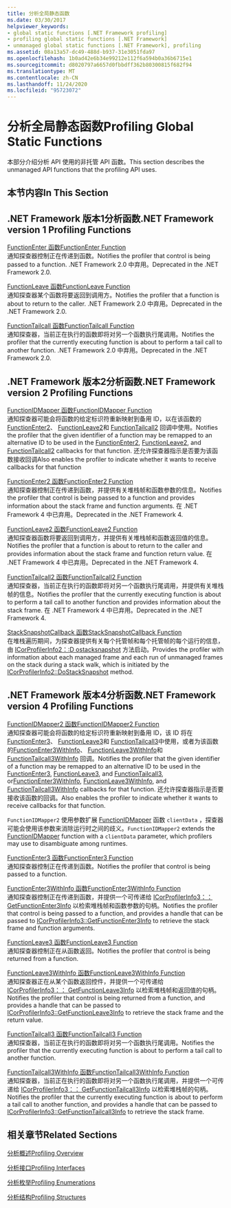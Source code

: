 ```yaml
---
title: 分析全局静态函数
ms.date: 03/30/2017
helpviewer_keywords:
- global static functions [.NET Framework profiling]
- profiling global static functions [.NET Framework]
- unmanaged global static functions [.NET Framework], profiling
ms.assetid: 08a13a57-dc49-488d-b937-31e3051fda97
ms.openlocfilehash: 1b0ad42e6b34e99212e112f6a594b0a36b6715e1
ms.sourcegitcommit: d8020797a6657d0fbbdff362b80300815f682f94
ms.translationtype: MT
ms.contentlocale: zh-CN
ms.lasthandoff: 11/24/2020
ms.locfileid: "95723072"
---
```

# <a name="profiling-global-static-functions"></a><span data-ttu-id="45a26-102">分析全局静态函数</span><span class="sxs-lookup"><span data-stu-id="45a26-102">Profiling Global Static Functions</span></span>

<span data-ttu-id="45a26-103">本部分介绍分析 API 使用的非托管 API 函数。</span><span class="sxs-lookup"><span data-stu-id="45a26-103">This section describes the unmanaged API functions that the profiling API uses.</span></span>  
  
## <a name="in-this-section"></a><span data-ttu-id="45a26-104">本节内容</span><span class="sxs-lookup"><span data-stu-id="45a26-104">In This Section</span></span>  
  
## <a name="net-framework-version-1-profiling-functions"></a><span data-ttu-id="45a26-105">.NET Framework 版本1分析函数</span><span class="sxs-lookup"><span data-stu-id="45a26-105">.NET Framework version 1 Profiling Functions</span></span>  

 [<span data-ttu-id="45a26-106">FunctionEnter 函数</span><span class="sxs-lookup"><span data-stu-id="45a26-106">FunctionEnter Function</span></span>](functionenter-function.md)  
 <span data-ttu-id="45a26-107">通知探查器控制正在传递到函数。</span><span class="sxs-lookup"><span data-stu-id="45a26-107">Notifies the profiler that control is being passed to a function.</span></span> <span data-ttu-id="45a26-108">.NET Framework 2.0 中弃用。</span><span class="sxs-lookup"><span data-stu-id="45a26-108">Deprecated in the .NET Framework 2.0.</span></span>  
  
 [<span data-ttu-id="45a26-109">FunctionLeave 函数</span><span class="sxs-lookup"><span data-stu-id="45a26-109">FunctionLeave Function</span></span>](functionleave-function.md)  
 <span data-ttu-id="45a26-110">通知探查器某个函数将要返回到调用方。</span><span class="sxs-lookup"><span data-stu-id="45a26-110">Notifies the profiler that a function is about to return to the caller.</span></span> <span data-ttu-id="45a26-111">.NET Framework 2.0 中弃用。</span><span class="sxs-lookup"><span data-stu-id="45a26-111">Deprecated in the .NET Framework 2.0.</span></span>  
  
 [<span data-ttu-id="45a26-112">FunctionTailcall 函数</span><span class="sxs-lookup"><span data-stu-id="45a26-112">FunctionTailcall Function</span></span>](functiontailcall-function.md)  
 <span data-ttu-id="45a26-113">通知探查器，当前正在执行的函数即将对另一个函数执行尾调用。</span><span class="sxs-lookup"><span data-stu-id="45a26-113">Notifies the profiler that the currently executing function is about to perform a tail call to another function.</span></span> <span data-ttu-id="45a26-114">.NET Framework 2.0 中弃用。</span><span class="sxs-lookup"><span data-stu-id="45a26-114">Deprecated in the .NET Framework 2.0.</span></span>  
  
## <a name="net-framework-version-2-profiling-functions"></a><span data-ttu-id="45a26-115">.NET Framework 版本2分析函数</span><span class="sxs-lookup"><span data-stu-id="45a26-115">.NET Framework version 2 Profiling Functions</span></span>  

 [<span data-ttu-id="45a26-116">FunctionIDMapper 函数</span><span class="sxs-lookup"><span data-stu-id="45a26-116">FunctionIDMapper Function</span></span>](functionidmapper-function.md)  
 <span data-ttu-id="45a26-117">通知探查器可能会将函数的给定标识符重新映射到备用 ID，以在该函数的 [FunctionEnter2](functionenter2-function.md)、 [FunctionLeave2](functionleave2-function.md)和 [FunctionTailcall2](functiontailcall2-function.md) 回调中使用。</span><span class="sxs-lookup"><span data-stu-id="45a26-117">Notifies the profiler that the given identifier of a function may be remapped to an alternative ID to be used in the [FunctionEnter2](functionenter2-function.md), [FunctionLeave2](functionleave2-function.md), and [FunctionTailcall2](functiontailcall2-function.md) callbacks for that function.</span></span> <span data-ttu-id="45a26-118">还允许探查器指示是否要为该函数接收回调</span><span class="sxs-lookup"><span data-stu-id="45a26-118">Also enables the profiler to indicate whether it wants to receive callbacks for that function</span></span>  
  
 [<span data-ttu-id="45a26-119">FunctionEnter2 函数</span><span class="sxs-lookup"><span data-stu-id="45a26-119">FunctionEnter2 Function</span></span>](functionenter2-function.md)  
 <span data-ttu-id="45a26-120">通知探查器控制正在传递到函数，并提供有关堆栈帧和函数参数的信息。</span><span class="sxs-lookup"><span data-stu-id="45a26-120">Notifies the profiler that control is being passed to a function and provides information about the stack frame and function arguments.</span></span> <span data-ttu-id="45a26-121">在 .NET Framework 4 中已弃用。</span><span class="sxs-lookup"><span data-stu-id="45a26-121">Deprecated in the .NET Framework 4.</span></span>  
  
 [<span data-ttu-id="45a26-122">FunctionLeave2 函数</span><span class="sxs-lookup"><span data-stu-id="45a26-122">FunctionLeave2 Function</span></span>](functionleave2-function.md)  
 <span data-ttu-id="45a26-123">通知探查器函数将要返回到调用方，并提供有关堆栈帧和函数返回值的信息。</span><span class="sxs-lookup"><span data-stu-id="45a26-123">Notifies the profiler that a function is about to return to the caller and provides information about the stack frame and function return value.</span></span> <span data-ttu-id="45a26-124">在 .NET Framework 4 中已弃用。</span><span class="sxs-lookup"><span data-stu-id="45a26-124">Deprecated in the .NET Framework 4.</span></span>  
  
 [<span data-ttu-id="45a26-125">FunctionTailcall2 函数</span><span class="sxs-lookup"><span data-stu-id="45a26-125">FunctionTailcall2 Function</span></span>](functiontailcall2-function.md)  
 <span data-ttu-id="45a26-126">通知探查器，当前正在执行的函数即将对另一个函数执行尾调用，并提供有关堆栈帧的信息。</span><span class="sxs-lookup"><span data-stu-id="45a26-126">Notifies the profiler that the currently executing function is about to perform a tail call to another function and provides information about the stack frame.</span></span> <span data-ttu-id="45a26-127">在 .NET Framework 4 中已弃用。</span><span class="sxs-lookup"><span data-stu-id="45a26-127">Deprecated in the .NET Framework 4.</span></span>  
  
 [<span data-ttu-id="45a26-128">StackSnapshotCallback 函数</span><span class="sxs-lookup"><span data-stu-id="45a26-128">StackSnapshotCallback Function</span></span>](stacksnapshotcallback-function.md)  
 <span data-ttu-id="45a26-129">在堆栈遍历期间，为探查器提供有关每个托管帧和每个托管帧的每个运行的信息，由 [ICorProfilerInfo2：:D ostacksnapshot](icorprofilerinfo2-dostacksnapshot-method.md) 方法启动。</span><span class="sxs-lookup"><span data-stu-id="45a26-129">Provides the profiler with information about each managed frame and each run of unmanaged frames on the stack during a stack walk, which is initiated by the [ICorProfilerInfo2::DoStackSnapshot](icorprofilerinfo2-dostacksnapshot-method.md) method.</span></span>  
  
## <a name="net-framework-version-4-profiling-functions"></a><span data-ttu-id="45a26-130">.NET Framework 版本4分析函数</span><span class="sxs-lookup"><span data-stu-id="45a26-130">.NET Framework version 4 Profiling Functions</span></span>  

 [<span data-ttu-id="45a26-131">FunctionIDMapper2 函数</span><span class="sxs-lookup"><span data-stu-id="45a26-131">FunctionIDMapper2 Function</span></span>](functionidmapper2-function.md)  
 <span data-ttu-id="45a26-132">通知探查器可能会将函数的给定标识符重新映射到备用 ID，该 ID 将在 [FunctionEnter3](functionenter3-function.md)、 [FunctionLeave3](functionleave3-function.md)和 [FunctionTailcall3](functiontailcall3-function.md)中使用，或者为该函数的[FunctionEnter3WithInfo](functionenter3withinfo-function.md)、 [FunctionLeave3WithInfo](functionleave3withinfo-function.md)和 [FunctionTailcall3WithInfo](functiontailcall3withinfo-function.md) 回调。</span><span class="sxs-lookup"><span data-stu-id="45a26-132">Notifies the profiler that the given identifier of a function may be remapped to an alternative ID to be used in the [FunctionEnter3](functionenter3-function.md), [FunctionLeave3](functionleave3-function.md), and [FunctionTailcall3](functiontailcall3-function.md), or[FunctionEnter3WithInfo](functionenter3withinfo-function.md), [FunctionLeave3WithInfo](functionleave3withinfo-function.md), and [FunctionTailcall3WithInfo](functiontailcall3withinfo-function.md) callbacks for that function.</span></span> <span data-ttu-id="45a26-133">还允许探查器指示是否要接收该函数的回调。</span><span class="sxs-lookup"><span data-stu-id="45a26-133">Also enables the profiler to indicate whether it wants to receive callbacks for that function.</span></span>  
  
 <span data-ttu-id="45a26-134">`FunctionIDMapper2` 使用参数扩展 [FunctionIDMapper](functionidmapper-function.md) 函数 `clientData` ，探查器可能会使用该参数来消除运行时之间的歧义。</span><span class="sxs-lookup"><span data-stu-id="45a26-134">`FunctionIDMapper2` extends the [FunctionIDMapper](functionidmapper-function.md) function with a `clientData` parameter, which profilers may use to disambiguate among runtimes.</span></span>  
  
 [<span data-ttu-id="45a26-135">FunctionEnter3 函数</span><span class="sxs-lookup"><span data-stu-id="45a26-135">FunctionEnter3 Function</span></span>](functionenter3-function.md)  
 <span data-ttu-id="45a26-136">通知探查器控制正在传递到函数。</span><span class="sxs-lookup"><span data-stu-id="45a26-136">Notifies the profiler that control is being passed to a function.</span></span>  
  
 [<span data-ttu-id="45a26-137">FunctionEnter3WithInfo 函数</span><span class="sxs-lookup"><span data-stu-id="45a26-137">FunctionEnter3WithInfo Function</span></span>](functionenter3withinfo-function.md)  
 <span data-ttu-id="45a26-138">通知探查器控制正在传递到函数，并提供一个可传递给 [ICorProfilerInfo3：： GetFunctionEnter3Info](icorprofilerinfo3-getfunctionenter3info-method.md) 以检索堆栈帧和函数参数的句柄。</span><span class="sxs-lookup"><span data-stu-id="45a26-138">Notifies the profiler that control is being passed to a function, and provides a handle that can be passed to [ICorProfilerInfo3::GetFunctionEnter3Info](icorprofilerinfo3-getfunctionenter3info-method.md) to retrieve the stack frame and function arguments.</span></span>  
  
 [<span data-ttu-id="45a26-139">FunctionLeave3 函数</span><span class="sxs-lookup"><span data-stu-id="45a26-139">FunctionLeave3 Function</span></span>](functionleave3-function.md)  
 <span data-ttu-id="45a26-140">通知探查器控制正在从函数返回。</span><span class="sxs-lookup"><span data-stu-id="45a26-140">Notifies the profiler that control is being returned from a function.</span></span>  
  
 [<span data-ttu-id="45a26-141">FunctionLeave3WithInfo 函数</span><span class="sxs-lookup"><span data-stu-id="45a26-141">FunctionLeave3WithInfo Function</span></span>](functionleave3withinfo-function.md)  
 <span data-ttu-id="45a26-142">通知探查器正在从某个函数返回控件，并提供一个可传递给 [ICorProfilerInfo3：： GetFunctionLeave3Info](icorprofilerinfo3-getfunctionleave3info-method.md) 以检索堆栈帧和返回值的句柄。</span><span class="sxs-lookup"><span data-stu-id="45a26-142">Notifies the profiler that control is being returned from a function, and provides a handle that can be passed to [ICorProfilerInfo3::GetFunctionLeave3Info](icorprofilerinfo3-getfunctionleave3info-method.md) to retrieve the stack frame and the return value.</span></span>  
  
 [<span data-ttu-id="45a26-143">FunctionTailcall3 函数</span><span class="sxs-lookup"><span data-stu-id="45a26-143">FunctionTailcall3 Function</span></span>](functiontailcall3-function.md)  
 <span data-ttu-id="45a26-144">通知探查器，当前正在执行的函数即将对另一个函数执行尾调用。</span><span class="sxs-lookup"><span data-stu-id="45a26-144">Notifies the profiler that the currently executing function is about to perform a tail call to another function.</span></span>  
  
 [<span data-ttu-id="45a26-145">FunctionTailcall3WithInfo 函数</span><span class="sxs-lookup"><span data-stu-id="45a26-145">FunctionTailcall3WithInfo Function</span></span>](functiontailcall3withinfo-function.md)  
 <span data-ttu-id="45a26-146">通知探查器，当前正在执行的函数即将对另一个函数执行尾调用，并提供一个可传递给 [ICorProfilerInfo3：： GetFunctionTailcall3Info](icorprofilerinfo3-getfunctiontailcall3info-method.md) 以检索堆栈帧的句柄。</span><span class="sxs-lookup"><span data-stu-id="45a26-146">Notifies the profiler that the currently executing function is about to perform a tail call to another function, and provides a handle that can be passed to [ICorProfilerInfo3::GetFunctionTailcall3Info](icorprofilerinfo3-getfunctiontailcall3info-method.md) to retrieve the stack frame.</span></span>  
  
## <a name="related-sections"></a><span data-ttu-id="45a26-147">相关章节</span><span class="sxs-lookup"><span data-stu-id="45a26-147">Related Sections</span></span>  

 [<span data-ttu-id="45a26-148">分析概述</span><span class="sxs-lookup"><span data-stu-id="45a26-148">Profiling Overview</span></span>](profiling-overview.md)  
  
 [<span data-ttu-id="45a26-149">分析接口</span><span class="sxs-lookup"><span data-stu-id="45a26-149">Profiling Interfaces</span></span>](profiling-interfaces.md)  
  
 [<span data-ttu-id="45a26-150">分析枚举</span><span class="sxs-lookup"><span data-stu-id="45a26-150">Profiling Enumerations</span></span>](profiling-enumerations.md)  
  
 [<span data-ttu-id="45a26-151">分析结构</span><span class="sxs-lookup"><span data-stu-id="45a26-151">Profiling Structures</span></span>](profiling-structures.md)
